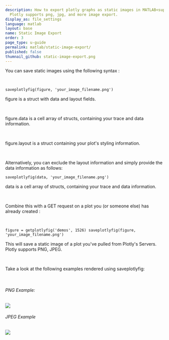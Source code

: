 ```yaml
---
description: How to export plotly graphs as static images in MATLAB<sup>&reg;</sup>.
  Plotly supports png, jpg, and more image export.
display_as: file_settings
language: matlab
layout: base
name: Static Image Export
order: 3
page_type: u-guide
permalink: matlab/static-image-export/
published: false
thumnail_github: static-image-export.png
---
```


<p>You can save static images using the following syntax :</p>
<br>

<code>
saveplotlyfig(figure, 'your_image_filename.png')</code>

<p>figure is a struct with data and layout fields.</p>
<br>
<p>figure.data is a cell array of structs, containing your trace and data information.</p>
<br>
<p>figure.layout is a struct containing your plot's styling information.</p>
<br>

<p>Alternatively, you can exclude the layout information and simply provide the data information as follows:

<code>saveplotlyfig(data, 'your_image_filename.png')</code>
</br>
<p>data is a cell array of structs, containing your trace and data information.</p>
<br>


<p>Combine this with a GET request on a plot you (or someone else) has already created :<p>
</br>

<code>figure = getplotlyfig('demos', 1526)
saveplotlyfig(figure, 'your_image_filename.png')
</code>

<p>This will save a static image of a plot you've pulled from Plotly's Servers. Plotly supports PNG, JPEG.</p>
<br>

<p>Take a look at the following examples rendered using saveplotlyfig:</p><br>

<h6>PNG Example:</h6>

<img src="https://plotly.com/~PlotBot/149.png">

<h6>JPEG Example</h6>

<img src="https://plotly.com/~Dreamshot/539.jpeg">

<br>